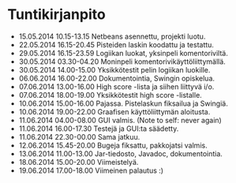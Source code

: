 # Tuntikirjanpito

* 15.05.2014 10.15-13.15 Netbeans asennettu, projekti luotu.
* 22.05.2014 16.15-20.45 Pisteiden laskin koodattu ja testattu.
* 29.05.2014 16.15-23.59 Logiikan luokat, yksinpeli komentoriviltä.
* 30.05.2014 03.30-04.20 Moninpeli komentorivikäyttöliittymällä.
* 30.05.2014 14.00-15.00 Yksikkötestit pelin logiikan luokille.
* 06.06.2014 16.00-22.00 Dokumentointia, Swingin opiskelua.
* 07.06.2014 13.00-16.00 High score -lista ja siihen liittyvä i/o.
* 07.06.2014 18.00-19.00 Yksikkötestit high score -listalle.
* 10.06.2014 15.00-16.00 Pajassa. Pistelaskun fiksailua ja Swingiä.
* 10.06.2014 19.00-22.00 Graafisen käyttöliittymän aloitusta.
* 11.06.2014 04.00-08.00 GUI valmis. (Note to self: never again)
* 11.06.2014 16.00-17.30 Testejä ja GUI:ta säädetty.
* 11.06.2014 22.30-00.00 Sama jatkuu.
* 12.06.2014 15.45-20.00 Bugeja fiksattu, pakkojatsi valmis.
* 13.06.2014 11.00-13.00 Jar-tiedosto, Javadoc, dokumentointia.
* 18.06.2014 15.00-20.00 Viimeistelyä.
* 19.06.2014 17.00-18.00 Viimeinen palautus :)

